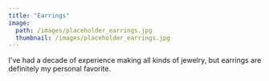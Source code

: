 ```yaml
---
title: "Earrings"
image: 
  path: /images/placeholder_earrings.jpg
  thumbnail: /images/placeholder_earrings.jpg
---
```


I've had a decade of experience making all kinds of jewelry, but earrings are definitely my personal favorite.

